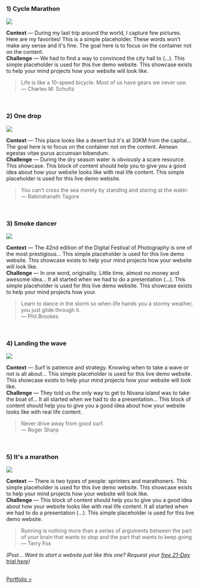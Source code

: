 <br>

### 1) Cycle Marathon

![](https://raw.githubusercontent.com/firepress-org/theme-assets/master/professional-services/martine-nadal/images/portfolio-top-5/top-5-101.jpg)

**Context** — During my last trip around the world, I capture few pictures. Here are my favorites! This is a simple placeholder. These words won’t make any sense and it's fine. The goal here is to focus on the container not on the content.<br>
**Challenge** — We had to find a way to convinced the city hall to (…). This simple placeholder is used for this live demo website. This showcase exists to help your mind projects how your website will look like.

> Life is like a 10-speed bicycle. Most of us have gears we never use.<br>
— Charles M. Schultz

<br>

### 2) One drop

![](https://raw.githubusercontent.com/firepress-org/theme-assets/master/professional-services/martine-nadal/images/portfolio-top-5/top-5-102.jpg)

**Context** — This place looks like a desert but it's at 30KM from the capital... The goal here is to focus on the container not on the content. Aenean egestas vitae purus accumsan bibendum.<br>
**Challenge** — During the dry season water is obviously a scare resource. This showcase. This block of content should help you to give you a good idea about how your website looks like with real life content. This simple placeholder is used for this live demo website.

> You can't cross the sea merely by standing and staring at the water.<br>
— Rabindranath Tagore 

<br>

### 3) Smoke dancer

![](https://raw.githubusercontent.com/firepress-org/theme-assets/master/professional-services/martine-nadal/images/portfolio-top-5/top-5-103.jpg)

**Context** — The 42nd edition of the Digital Festival of Photography is one of the most prestigious... This simple placeholder is used for this live demo website. This showcase exists to help your mind projects how your website will look like.<br>
**Challenge** — In one word, originality. Little time, almost no money and awesome idea... It all started when we had to do a presentation (…). This simple placeholder is used for this live demo website. This showcase exists to help your mind projects how your.

> Learn to dance in the storm so when life hands you a stormy weather, you just glide through it.<br>
— Phil Brookes

<br>

### 4) Landing the wave

![](https://raw.githubusercontent.com/firepress-org/theme-assets/master/professional-services/martine-nadal/images/portfolio-top-5/top-5-104.jpg)

**Context** — Surf is patience and strategy. Knowing when to take a wave or not is all about... This simple placeholder is used for this live demo website. This showcase exists to help your mind projects how your website will look like.<br>
**Challenge** — They told us the only way to get to Nivana island was to take the boat of... It all started when we had to do a presentation… This block of content should help you to give you a good idea about how your website looks like with real life content.

> Never drive away from good surf.<br>
— Roger Sharp

<br>

### 5) It's a marathon

![](https://raw.githubusercontent.com/firepress-org/theme-assets/master/professional-services/martine-nadal/images/portfolio-top-5/top-5-105.jpg)

**Context** — There is two types of people: sprinters and marathoners. This simple placeholder is used for this live demo website. This showcase exists to help your mind projects how your website will look like.<br>
**Challenge** — This block of content should help you to give you a good idea about how your website looks like with real life content. It all started when we had to do a presentation (…). This simple placeholder is used for this live demo website.

> Running is nothing more than a series of arguments between the part of your brain that wants to stop and the part that wants to keep going<br>
— Terry Fox

*(Psst... Want to start a website just like this one? Request your [free 21-Day trial here](http://firepress.org/blog/sign-up-for-your-free-21-day-trial-at-firepress/))*

<br><a href="/news/portfolio/" class="button button-block button-primary button-rounded">Portfolio ></a><br>
